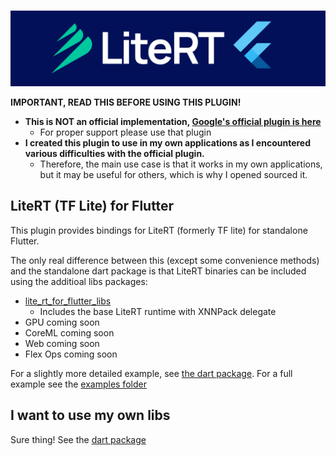 
<p align="center">
    <br>
    <img src="./.github/readme/lite_rt_for_flutter.jpg"/>
    </br>
</p>

**IMPORTANT, READ THIS BEFORE USING THIS PLUGIN!**
* **This is NOT an official implementation, [Google's official plugin is here](https://pub.dev/packages/tflite_flutter)**
  * For proper support please use that plugin
* **I created this plugin to use in my own applications as I encountered various difficulties with the official plugin.**
  * Therefore, the main use case is that it works in my own applications, but it may be useful for others, which is why I opened sourced it.

## LiteRT (TF Lite) for Flutter

This plugin provides bindings for LiteRT (formerly TF lite) for standalone Flutter.

The only real difference between this (except some convenience methods) and the standalone dart package is that LiteRT binaries can be included using the additioal libs packages:

* [lite_rt_for_flutter_libs](https://github.com/CaptainDario/lite_rt_for_flutter_libs/)
  * Includes the base LiteRT runtime with XNNPack delegate
* GPU coming soon
* CoreML coming soon
* Web coming soon
* Flex Ops coming soon

For a slightly more detailed example, see [the dart package](https://github.com/CaptainDario/lite_rt_for_dart?tab=readme-ov-file#example).
For a full example see the [examples folder](./example/)

## I want to use my own libs

Sure thing! See the [dart package](https://github.com/CaptainDario/lite_rt_for_dart) 